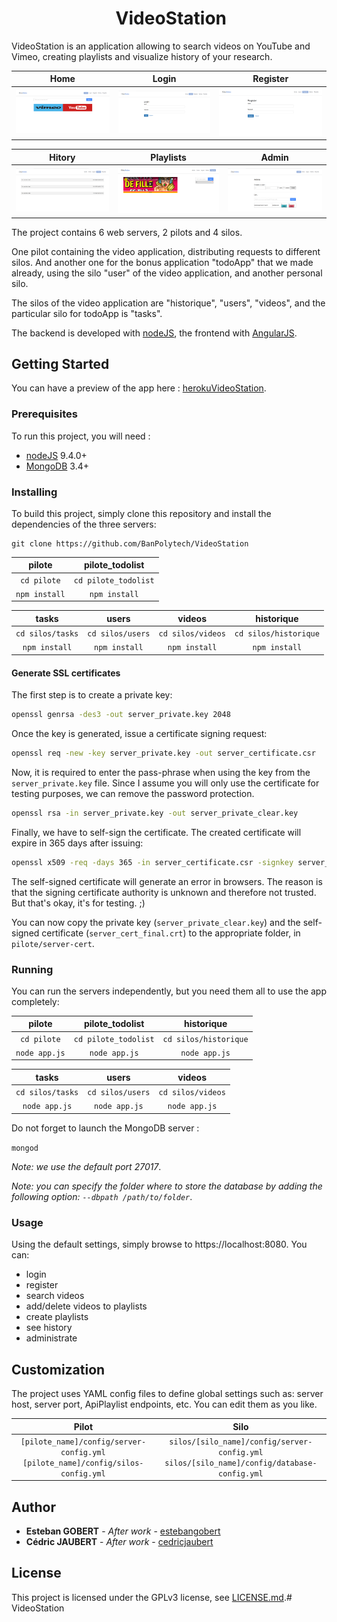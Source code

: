 <h1 align="center">
​    VideoStation
</h1>



VideoStation is an application allowing to search videos on YouTube and Vimeo, creating playlists and visualize history of your research.

|       Home         |       Login        |       Register     |
| :----------------: | :----------------: | :----------------: |
| ![Screen0](s0.png) | ![Screen1](s1.png) | ![Screen2](s2.png) |

|       Hitory       |       Playlists    |       Admin        |
| :----------------: | :----------------: | :----------------: |
| ![Screen3](s3.png) | ![Screen4](s4.png) | ![Screen5](s5.png) |

The project contains 6 web servers, 2 pilots and 4 silos.

One pilot containing the video application, distributing requests to different silos. 
And another one for the bonus application "todoApp" that we made already, using the silo "user" of the video application, and another personal silo.

The silos of the video application are "historique", "users", "videos", and the particular silo for todoApp is "tasks".

The backend is developed with [nodeJS](http://nodejs.org/), the frontend with [AngularJS](https://angularjs.org/).

## Getting Started

You can have a preview of the app here : [herokuVideoStation](https://videostation-pilote.herokuapp.com/?fbclid=IwAR1hsPYvGgyYb6BWP-cLP3-zolXrIEVB-NMFv8ejwx-835wPoqgTV_fCRJU#!/).

### Prerequisites

To run this project, you will need :

- [nodeJS](http://nodejs.org/) 9.4.0+
- [MongoDB](https://www.mongodb.com/) 3.4+

### Installing

To build this project, simply clone this repository and install the dependencies of the three servers:

```shell
git clone https://github.com/BanPolytech/VideoStation
```

|     pilote    |      pilote_todolist       |
| :-----------: | :------------------------: | 
|  `cd pilote`  | `cd pilote_todolist`       |
| `npm install` |  `npm install`             |

|     tasks          |      users       |      videos       |      historique       |
| :----------------: | :--------------: | :---------------: | :-------------------: |
|  `cd silos/tasks`  | `cd silos/users` | `cd silos/videos` | `cd silos/historique` |
| `npm install`      |  `npm install`   |  `npm install`    |  `npm install`        |

#### Generate SSL certificates

The first step is to create a private key:

```sh
openssl genrsa -des3 -out server_private.key 2048
```

Once the key is generated, issue a certificate signing request:

```sh
openssl req -new -key server_private.key -out server_certificate.csr
```

Now, it is required to enter the pass-phrase when using the key from the `server_private.key` file. Since I assume you will only use the certificate for testing purposes, we can remove the password protection. 

```sh
openssl rsa -in server_private.key -out server_private_clear.key
```

Finally, we have to self-sign the certificate. The created certificate will expire in 365 days after issuing:

```sh
openssl x509 -req -days 365 -in server_certificate.csr -signkey server_private_clear.key -out server_cert_final.crt
```

The self-signed certificate will generate an error in browsers. The reason is that the 
signing certificate authority is unknown and therefore not trusted. But that's okay, it's for testing. ;)

You can now copy the private key (`server_private_clear.key`) and the self-signed certificate (`server_cert_final.crt`)  to the appropriate folder, in `pilote/server-cert`.

### Running

You can run the servers independently, but you need them all to use the app completely:

|     pilote    |      pilote_todolist       |      historique       |
| :-----------: | :------------------------: | :-------------------: |
|  `cd pilote`  | `cd pilote_todolist`       | `cd silos/historique` |
| `node app.js` |  `node app.js`             |  `node app.js`        |

|     tasks          |      users       |      videos       |
| :----------------: | :--------------: | :---------------: |
|  `cd silos/tasks`  | `cd silos/users` | `cd silos/videos` |
| `node app.js`      |  `node app.js`   |  `node app.js`    |

Do not forget to launch the MongoDB server :

` mongod `

_Note: we use the default port 27017_.

_Note: you can specify the folder where to store the database by adding the following option: `--dbpath /path/to/folder`_.

### Usage

Using the default settings, simply browse to https://localhost:8080. You can:

- login
- register
- search videos
- add/delete videos to playlists
- create playlists
- see history
- administrate

## Customization

The project uses YAML config files to define global settings such as: server host, server port, ApiPlaylist endpoints, etc. You can edit them as you like.

|                  Pilot                   |                  Silo                   |
| :--------------------------------------: | :--------------------------------------: |
| `[pilote_name]/config/server-config.yml` `[pilote_name]/config/silos-config.yml` | `silos/[silo_name]/config/server-config.yml` `silos/[silo_name]/config/database-config.yml` |

## Author

- **Esteban GOBERT** - *After work* - [estebangobert](https://github.com/BanPolytech)
- **Cédric JAUBERT** - *After work* - [cedricjaubert](https://github.com/jayceeeeeee)

## License

This project is licensed under the GPLv3 license, see [LICENSE.md](LICENSE.md).# VideoStation
